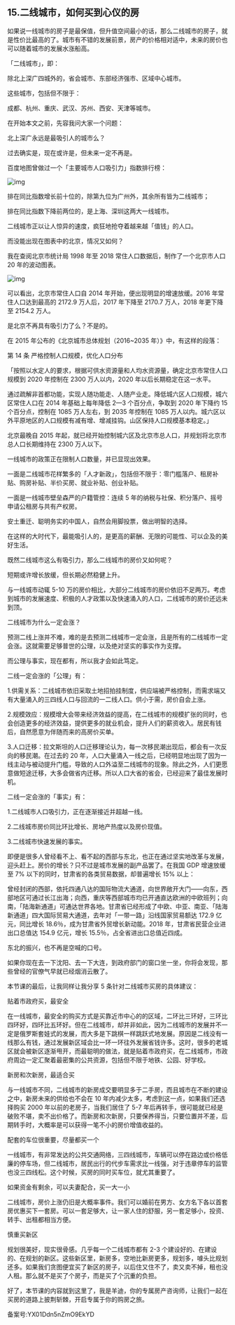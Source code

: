 ## 15.二线城市，如何买到心仪的房
如果说一线城市的房子是最保值，但升值空间最小的话，那么二线城市的房子，就是性价比最高的了。城市有不错的发展前景，房产的价格相对适中，未来的房价也可以随着城市的发展水涨船高。


「二线城市」，即：


除北上深广四城外的，省会城市、东部经济强市、区域中心城市。


这些城市，包括但不限于：


成都、杭州、重庆、武汉、苏州、西安、天津等城市。


在开始本文之前，先容我问大家一个问题：


北上深广永远是最吸引人的城市么？


过去确实是，现在或许是，但未来一定不再是。


百度地图曾做过一个「主要城市人口吸引力」指数排行榜：


![img](https://pic1.zhimg.com/v2-e2bf60226e7383b65880b8d2927f635f.webp)

排在同比指数增长前十位的，除第九位为广州外，其余所有皆为二线城市；


排在同比指数下降前两位的，是上海、深圳这两大一线城市。


二线城市正以让人惊异的速度，疯狂地抢夺着越来越「值钱」的人口。


而没能出现在图表中的北京，情况又如何？


我在查阅北京市统计局 1998 年至 2018 常住人口数据后，制作了一个北京市人口 20 年的波动图表。


![img](https://pic2.zhimg.com/v2-1bb9079742c60a68b2368840363033b7.webp)

可以看出，北京市常住人口自 2014 年开始，便出现明显的增速放缓。2016 年常住人口达到最高的 2172.9 万人后，2017 年下降至 2170.7 万人，2018 年更下降至 2154.2 万人。


是北京不再具有吸引力了么？不是的。


在 2015 年公布的《北京城市总体规划（2016~2035 年）》中，有这样的段落：


第 14 条 严格控制人口规模，优化人口分布


「按照以水定人的要求，根据可供水资源量和人均水资源量，确定北京市常住人口规模到 2020 年控制在 2300 万人以内，2020 年以后长期稳定在这一水平。


通过疏解非首都功能，实现人随功能走、人随产业走。降低城六区人口规模，城六区常住人口在 2014 年基础上每年降低 2—3 个百分点，争取到 2020 年下降约 15 个百分点，控制在 1085 万人左右，到 2035 年控制在 1085 万人以内。城六区以外平原地区的人口规模有减有增、增减挂钩。山区保持人口规模基本稳定。」


北京最晚自 2015 年起，就已经开始控制城六区及北京市总人口，并规划将北京市总人口长期维持在 2300 万人以下。


一线城市的政策正在限制人口数量，并已显现出效果。


  




一面是二线城市花样繁多的「人才新政」，包括但不限于：零门槛落户、租房补贴、购房补贴、半价买房、就业补贴、创业补贴。


一面是一线城市壁垒森严的户籍管控：连续 5 年的纳税与社保、积分落户、摇号申请公租房与共有产权房。


安土重迁、聪明务实的中国人，自然会用脚投票，做出明智的选择。


在这样的大时代下，最能吸引人的，是更高的薪酬、无限的可能性、可以企及的美好生活。


既然二线城市这么有吸引力，那么二线城市的房价又如何呢？


短期或许增长放缓，但长期必然稳健上升。


与一线城市动辄 5-10 万的房价相比，大部分二线城市的房价依旧不足两万。考虑到城市的发展速度、积极的人才政策以及快速涌入的人口，二线城市的房价还远未到顶。


二线城市为什么一定会涨？


预测二线上涨并不难，难的是去预测二线城市一定会涨，且是所有的二线城市一定会涨。这就需要足够普世的公理，以及绝对坚实的事实作为支撑。


而公理与事实，现在都有，所以我才会如此笃定。


二线一定会涨的「公理」有：


1.供需关系：二线城市依旧采取土地招拍挂制度，供应端被严格控制，而需求端又有大量涌入的三四线人口与回流的一二线人口。供小于需，房价自会上涨。


2.规模效应：规模增大会带来经济效益的提高，在二线城市的规模扩张的同时，也会创造更多的经济效益，提供更多的就业机会，提升人们的薪资收入。居民有钱后，自然愿意为伴随而来的高房价买单。


3.人口迁移：拉文斯坦的人口迁移理论认为，每一次移民潮出现后，都会有一次反向的移民潮。在过去的 20 年，人口大量涌入一线之后，已经明显地出现了因为一线主动与被动提升门槛，导致的人口外溢至二线城市的现象。除此之外，人们更愿意做短途迁移，大多会做省内迁移。所以人口大省的省会，已经迎来了最佳发展时机。


二线一定会涨的「事实」有：


1.二线城市人口吸引力，正在逐渐接近并超越一线。


2.二线城市房价同比环比增长、房地产热度以及房价现值。


3.二线城市快速发展的事实。


即便是很多人曾经看不上、看不起的西部与东北，也正在通过坚实地改革与发展，迎头赶上。房价的增长？只不过是城市发展的副产品罢了。在我国 GDP 增速放缓至 7% 以下的同时，甘肃省的各类贸易数据，却普遍增长 15% 以上：


曾经封闭的西部，依托四通八达的国际物流大通道，向世界敞开大门——向东，西部地区可通过长江出海；向西，重庆等西部城市均已开通直达欧洲的中欧班列；向南，「陆海新通道」可通达世界各地。甘肃省已经形成了中欧、中亚、南亚、「陆海新通道」四大国际贸易大通道，去年对「一带一路」沿线国家贸易额达 172.9 亿元，同比增长 18.6％，成为甘肃省外贸增长新动能。2018 年，甘肃省民营企业进出口总值达 154.9 亿元，增长 15.5％，占全省进出口总值近四成。


东北的振兴，也不再是空喊的口号。


如果你现在去一下沈阳、去一下大连，到政府部门的窗口坐一坐，你将会发现，那些曾经的官僚气早就已经烟消云散了。


本节课的最后，让我同样让我分享 5 条针对二线城市买房的具体建议：


贴着市政府买，最安全


在一线城市，最安全的购买方式是买靠近市中心的的区域，二环比三环好，三环比四环好，四环比五环好。但在二线城市，却并非如此，因为二线城市的发展并不一定是俄罗斯套娃式的发展，而大多是下跳棋一样跳跃式地发展。原因是二线没有一线那么有钱，通过发展新区域会比一环一环往外发展省钱许多。这时，很多的老城区就会被新区逐渐甩开，而最聪明的做法，就是贴着市政府买，在二线城市，市政府周边一定汇聚着最密集的公共资源，包括但不限于地铁、公园、好学校。


新房和次新房，最适合买


与一线城市不同，二线城市的新房成交要明显多于二手房，而且城市在不断的建设之中，新房未来的供给也不会在 10 年内减少太多，考虑到这一点，如果我们还选择购买 2000 年以前的老房子，当我们居住了 5-7 年后再转手，很可能就已经是破败不堪，卖不出价格了。而新房和次新房，只要保养得当，只要位置并不差，后期转手时，大概率是可以获得一笔不小的房价增值收益的。


配套的车位很重要，尽量都买一个


一线城市，有非常发达的公共交通网络，三四线城市，车辆可以停在路边或价格低廉的停车场，但二线城市，居民出行的代步车需求比一线强，对于违章停车的监管也没三四线松。这个时候，买房的同时买车位，就尤其重要了。


如果资金有剩余，可以夫妻配合，买一大一小


二线城市，房价上涨仍旧是大概率事件。我们可以婚前在男方、女方名下各以首套房优惠买下一套房。可以一套足够大，让一家人住的舒服，另一套足够小，投资、转手、出租都相当方便。


慎重买新区


规划很美好，现实很骨感。几乎每一个二线城市都有 2-3 个建设好的、在建设的、在规划的新区。这些新区里，新房多，空地比新房更多，规划多，噱头比规划还多。如果我们贪图便宜买了新区的房子，以后住又住不了，卖又卖不掉，租也没人租。那么就不是买了个房子，而是买了个沉重的负担。


好了，本节课的内容就到这里了，我是羊迪，你的专属房产咨询师，让我们一起在买房的道路上披荆斩棘，开启专属于你的购房之旅。


备案号:YX01Ddn5nZmO9EkYD


